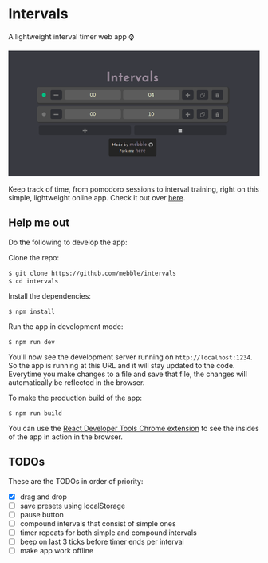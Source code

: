# Intervals
A lightweight interval timer web app :watch:

![App screenshot](docs/screenshot.png)

Keep track of time, from pomodoro sessions to interval training, right on this simple, lightweight online app. Check it out over [here](https://mebble.github.io/intervals).

## Help me out
Do the following to develop the app:

Clone the repo:
```
$ git clone https://github.com/mebble/intervals
$ cd intervals
```

Install the dependencies:
```
$ npm install
```

Run the app in development mode:
```
$ npm run dev
```
You'll now see the development server running on `http://localhost:1234`. So the app is running at this URL and it will stay updated to the code. Everytime you make changes to a file and save that file, the changes will automatically be reflected in the browser.

To make the production build of the app:
```
$ npm run build
```

You can use the [React Developer Tools Chrome extension](https://chrome.google.com/webstore/detail/react-developer-tools/fmkadmapgofadopljbjfkapdkoienihi?hl=en) to see the insides of the app in action in the browser.

## TODOs
These are the TODOs in order of priority:
- [x] drag and drop
- [ ] save presets using localStorage
- [ ] pause button
- [ ] compound intervals that consist of simple ones
- [ ] timer repeats for both simple and compound intervals
- [ ] beep on last 3 ticks before timer ends per interval
- [ ] make app work offline
